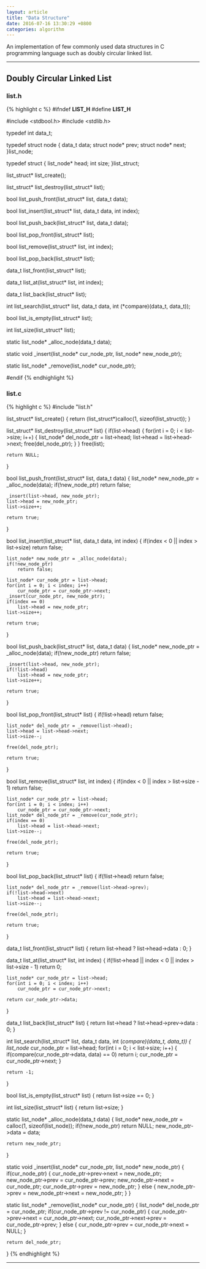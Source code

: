 ```yaml
---
layout: article
title: "Data Structure"
date: 2016-07-16 13:30:29 +0800
categories: algorithm
---
```


An implementation of few commonly used data structures in C programming language such as doubly circular linked list.

---

## Doubly Circular Linked List

### list.h

{% highlight c %}
#ifndef __LIST_H__
#define __LIST_H__

#include <stdbool.h>
#include <stdlib.h>

typedef int data_t;

typedef struct node
{
    data_t data;
    struct node* prev;
    struct node* next;
}list_node;

typedef struct
{
    list_node* head;
    int size;
}list_struct;

list_struct* list_create();

list_struct* list_destroy(list_struct* list);

bool list_push_front(list_struct* list, data_t data);

bool list_insert(list_struct* list, data_t data, int index);

bool list_push_back(list_struct* list, data_t data);

bool list_pop_front(list_struct* list);

bool list_remove(list_struct* list, int index);

bool list_pop_back(list_struct* list);

data_t list_front(list_struct* list);

data_t list_at(list_struct* list, int index);

data_t list_back(list_struct* list);

int list_search(list_struct* list, data_t data, int (*compare)(data_t, data_t));

bool list_is_empty(list_struct* list);

int list_size(list_struct* list);

static list_node* _alloc_node(data_t data);

static void _insert(list_node* cur_node_ptr, list_node* new_node_ptr);

static list_node* _remove(list_node* cur_node_ptr);

#endif
{% endhighlight %}

### list.c

{% highlight c %}
#include "list.h"

list_struct* list_create()
{
    return (list_struct*)calloc(1, sizeof(list_struct));
}

list_struct* list_destroy(list_struct* list)
{
    if(list->head)
    {
        for(int i = 0; i < list->size; i++)
        {
            list_node* del_node_ptr = list->head;
            list->head = list->head->next;
            free(del_node_ptr);
        }
    }
    free(list);

    return NULL;
}

bool list_push_front(list_struct* list, data_t data)
{
    list_node* new_node_ptr = _alloc_node(data);
    if(!new_node_ptr)
        return false;

    _insert(list->head, new_node_ptr);
    list->head = new_node_ptr;
    list->size++;

    return true;
}

bool list_insert(list_struct* list, data_t data, int index)
{
    if(index < 0 || index > list->size)
        return false;

    list_node* new_node_ptr = _alloc_node(data);
    if(!new_node_ptr)
        return false;

    list_node* cur_node_ptr = list->head;
    for(int i = 0; i < index; i++)
        cur_node_ptr = cur_node_ptr->next;
    _insert(cur_node_ptr, new_node_ptr);
    if(index == 0)
        list->head = new_node_ptr;
    list->size++;

    return true;
}

bool list_push_back(list_struct* list, data_t data)
{
    list_node* new_node_ptr = _alloc_node(data);
    if(!new_node_ptr)
        return false;

    _insert(list->head, new_node_ptr);
    if(!list->head)
        list->head = new_node_ptr;
    list->size++;

    return true;
}

bool list_pop_front(list_struct* list)
{
    if(!list->head)
        return false;

    list_node* del_node_ptr = _remove(list->head);
    list->head = list->head->next;
    list->size--;

    free(del_node_ptr);

    return true;
}

bool list_remove(list_struct* list, int index)
{
    if(index < 0 || index > list->size - 1)
        return false;

    list_node* cur_node_ptr = list->head;
    for(int i = 0; i < index; i++)
        cur_node_ptr = cur_node_ptr->next;
    list_node* del_node_ptr = _remove(cur_node_ptr);
    if(index == 0)
        list->head = list->head->next;
    list->size--;

    free(del_node_ptr);

    return true;
}

bool list_pop_back(list_struct* list)
{
    if(!list->head)
        return false;

    list_node* del_node_ptr = _remove(list->head->prev);
    if(!list->head->next)
        list->head = list->head->next;
    list->size--;

    free(del_node_ptr);

    return true;
}

data_t list_front(list_struct* list)
{
    return list->head ? list->head->data : 0;
}

data_t list_at(list_struct* list, int index)
{
    if(!list->head || index < 0 || index > list->size - 1)
        return 0;

    list_node* cur_node_ptr = list->head;
    for(int i = 0; i < index; i++)
        cur_node_ptr = cur_node_ptr->next;

    return cur_node_ptr->data;
}

data_t list_back(list_struct* list)
{
    return list->head ? list->head->prev->data : 0;
}

int list_search(list_struct* list, data_t data, int (*compare)(data_t, data_t))
{
    list_node* cur_node_ptr = list->head;
    for(int i = 0; i < list->size; i++)
    {
        if(compare(cur_node_ptr->data, data) == 0)
            return i;
        cur_node_ptr = cur_node_ptr->next;
    }

    return -1;
}

bool list_is_empty(list_struct* list)
{
    return list->size == 0;
}

int list_size(list_struct* list)
{
    return list->size;
}

static list_node* _alloc_node(data_t data)
{
    list_node* new_node_ptr = calloc(1, sizeof(list_node));
    if(!new_node_ptr)
        return NULL;
    new_node_ptr->data = data;

    return new_node_ptr;
}

static void _insert(list_node* cur_node_ptr, list_node* new_node_ptr)
{
    if(cur_node_ptr)
    {
        cur_node_ptr->prev->next = new_node_ptr;
        new_node_ptr->prev = cur_node_ptr->prev;
        new_node_ptr->next = cur_node_ptr;
        cur_node_ptr->prev = new_node_ptr;
    }
    else
    {
        new_node_ptr->prev = new_node_ptr->next = new_node_ptr;
    }
}

static list_node* _remove(list_node* cur_node_ptr)
{
    list_node* del_node_ptr = cur_node_ptr;
    if(cur_node_ptr->prev != cur_node_ptr)
    {
        cur_node_ptr->prev->next = cur_node_ptr->next;
        cur_node_ptr->next->prev = cur_node_ptr->prev;
    }
    else
    {
        cur_node_ptr->prev = cur_node_ptr->next = NULL;
    }

    return del_node_ptr;
}
{% endhighlight %}

---
